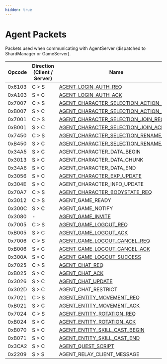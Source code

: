 ```yaml
---
hidden: true
---
```


# Agent Packets

Packets used when communicating with AgentServer (dispatched to ShardManager or GameServer).

<table data-full-width="true">
<thead>
<tr>
<th width="100">Opcode</th>
<th width="215">Direction (Client / Server)</th>
<th>Name</th>
</tr>
</thead>
<tbody>
<tr><td>0x6103</td><td>C > S</td><td><a href="agent_login_auth_req.md">AGENT_LOGIN_AUTH_REQ</a></td></tr>
<tr><td>0xA103</td><td>S > C</td><td><a href="agent_login_auth_ack.md">AGENT_LOGIN_AUTH_ACK</a></td></tr>
<tr><td>0x7007</td><td>C > S</td><td><a href="agent_character_selection_action_req.md">AGENT_CHARACTER_SELECTION_ACTION_REQ</a></td></tr>
<tr><td>0xB007</td><td>S > C</td><td><a href="agent_character_selection_action_ack.md">AGENT_CHARACTER_SELECTION_ACTION_ACK</a></td></tr>
<tr><td>0x7001</td><td>C > S</td><td><a href="agent_character_selection_join_req.md">AGENT_CHARACTER_SELECTION_JOIN_REQ</a></td></tr>
<tr><td>0xB001</td><td>S > C</td><td><a href="agent_character_selection_join_ack.md">AGENT_CHARACTER_SELECTION_JOIN_ACK</a></td></tr>
<tr><td>0x7450</td><td>C > S</td><td><a href="agent_character_selection_rename_req.md">AGENT_CHARACTER_SELECTION_RENAME_REQ</a></td></tr>
<tr><td>0xB450</td><td>S > C</td><td><a href="agent_character_selection_rename_ack.md">AGENT_CHARACTER_SELECTION_RENAME_ACK</a></td></tr>
<tr><td>0x34A5</td><td>S > C</td><td>AGENT_CHARACTER_DATA_BEGIN</td></tr>
<tr><td>0x3013</td><td>S > C</td><td>AGENT_CHARACTER_DATA_CHUNK</td></tr>
<tr><td>0x34A6</td><td>S > C</td><td>AGENT_CHARACTER_DATA_END</td></tr>
<tr><td>0x3056</td><td>S > C</td><td><a href="agent_character_exp_update.md">AGENT_CHARACTER_EXP_UPDATE</a></td></tr>
<tr><td>0x304E</td><td>S > C</td><td>AGENT_CHARACTER_INFO_UPDATE</td></tr>
<tr><td>0x70A7</td><td>C > S</td><td><a href="agent_character_bodystate_req.md">AGENT_CHARACTER_BODYSTATE_REQ</a></td></tr>
<tr><td>0x3012</td><td>C > S</td><td>AGENT_GAME_READY</td></tr>
<tr><td>0x300C</td><td>S > C</td><td>AGENT_GAME_NOTIFY</td></tr>
<tr><td>0x3080</td><td>-</td><td><a href="agent_game_invite.md">AGENT_GAME_INVITE</a></td></tr>
<tr><td>0x7005</td><td>C > S</td><td><a href="agent_game_logout_req.md">AGENT_GAME_LOGOUT_REQ</a></td></tr>
<tr><td>0xB005</td><td>S > C</td><td><a href="agent_game_logout_ack.md">AGENT_GAME_LOGOUT_ACK</a></td></tr>
<tr><td>0x7006</td><td>C > S</td><td><a href="agent_game_logout_cancel_req.md">AGENT_GAME_LOGOUT_CANCEL_REQ</a></td></tr>
<tr><td>0xB006</td><td>S > C</td><td><a href="agent_game_logout_cancel_ack.md">AGENT_GAME_LOGOUT_CANCEL_ACK</a></td></tr>
<tr><td>0x300A</td><td>S > C</td><td><a href="agent_game_logout_success.md">AGENT_GAME_LOGOUT_SUCCESS</a></td></tr>
<tr><td>0x7025</td><td>C > S</td><td><a href="agent_chat_req.md">AGENT_CHAT_REQ</a></td></tr>
<tr><td>0xB025</td><td>S > C</td><td><a href="agent_chat_ack.md">AGENT_CHAT_ACK</a></td></tr>
<tr><td>0x3026</td><td>S > C</td><td><a href="agent_chat_update.md">AGENT_CHAT_UPDATE</a></td></tr>
<tr><td>0x302D</td><td>S > C</td><td>AGENT_CHAT_RESTRICT</td></tr>
<tr><td>0x7021</td><td>C > S</td><td><a href="agent_entity_movement_req.md">AGENT_ENTITY_MOVEMENT_REQ</a></td></tr>
<tr><td>0xB021</td><td>S > C</td><td><a href="agent_entity_movement_ack.md">AGENT_ENTITY_MOVEMENT_ACK</a></td></tr>
<tr><td>0x7024</td><td>C > S</td><td><a href="agent_entity_rotation_req.md">AGENT_ENTITY_ROTATION_REQ</a></td></tr>
<tr><td>0xB024</td><td>S > C</td><td><a href="agent_entity_rotation_ack.md">AGENT_ENTITY_ROTATION_ACK</a></td></tr>
<tr><td>0xB070</td><td>S > C</td><td><a href="agent_entity_skill_cast_begin.md">AGENT_ENTITY_SKILL_CAST_BEGIN</a></td></tr>
<tr><td>0xB071</td><td>S > C</td><td><a href="agent_entity_skill_cast_end.md">AGENT_ENTITY_SKILL_CAST_END</a></td></tr>
<tr><td>0x3CA2</td><td>S > C</td><td><a href="agent_quest_script.md">AGENT_QUEST_SCRIPT</a></td></tr>
<tr><td>0x2209</td><td>S > S</td><td>AGENT_RELAY_CLIENT_MESSAGE</td></tr>
</tbody>
</table>
